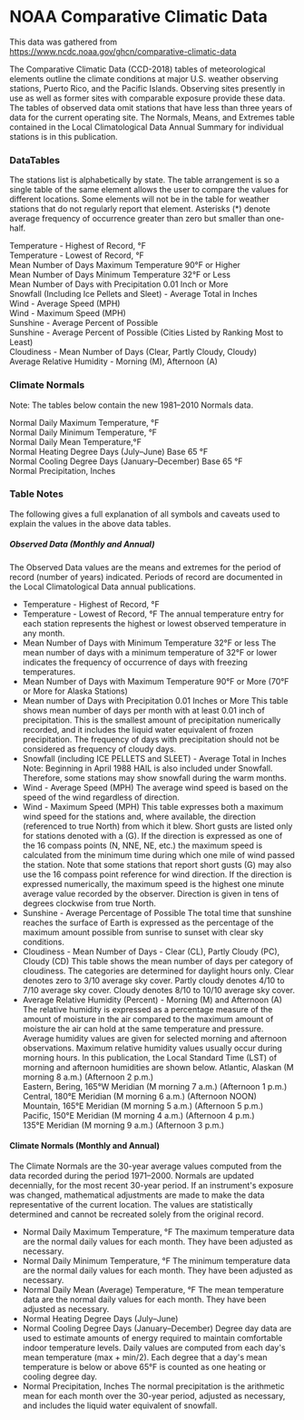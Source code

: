 # NOAA Comparative Climatic Data

This data was gathered from https://www.ncdc.noaa.gov/ghcn/comparative-climatic-data

The Comparative Climatic Data (CCD-2018) tables of meteorological elements outline the climate conditions at major U.S. weather observing stations, Puerto Rico, and the Pacific Islands. Observing sites presently in use as well as former sites with comparable exposure provide these data. The tables of observed data omit stations that have less than three years of data for the current operating site. The Normals, Means, and Extremes table contained in the Local Climatological Data Annual Summary for individual stations is in this publication.

### DataTables

The stations list is alphabetically by state. The table arrangement is so a single table of the same element allows the user to compare the values for different locations. Some elements will not be in the table for weather stations that do not regularly report that element. Asterisks (*) denote average frequency of occurrence greater than zero but smaller than one-half.

Temperature - Highest of Record, °F  
Temperature - Lowest of Record, °F  
Mean Number of Days Maximum Temperature 90°F or Higher  
Mean Number of Days Minimum Temperature 32°F or Less  
Mean Number of Days with Precipitation 0.01 Inch or More  
Snowfall (Including Ice Pellets and Sleet) - Average Total in Inches  
Wind - Average Speed (MPH)  
Wind - Maximum Speed (MPH)  
Sunshine - Average Percent of Possible  
Sunshine - Average Percent of Possible (Cities Listed by Ranking Most to Least)  
Cloudiness - Mean Number of Days (Clear, Partly Cloudy, Cloudy)  
Average Relative Humidity - Morning (M), Afternoon (A)  

### Climate Normals
Note: The tables below contain the new 1981–2010 Normals data.

Normal Daily Maximum Temperature, °F  
Normal Daily Minimum Temperature, °F  
Normal Daily Mean Temperature,°F  
Normal Heating Degree Days (July–June) Base 65 °F  
Normal Cooling Degree Days (January–December) Base 65 °F  
Normal Precipitation, Inches  

### Table Notes
The following gives a full explanation of all symbols and caveats used to explain the values in the above data tables.

##### Observed Data (Monthly and Annual)  
The Observed Data values are the means and extremes for the period of record (number of years) indicated. Periods of record are documented in the Local Climatological Data annual publications.

- Temperature - Highest of Record, °F
- Temperature - Lowest of Record, °F
The annual temperature entry for each station represents the highest or lowest observed temperature in any month.
- Mean Number of Days with Minimum Temperature 32°F or less
The mean number of days with a minimum temperature of 32°F or lower indicates the frequency of occurrence of days with freezing temperatures.
- Mean Number of Days with Maximum Temperature 90°F or More (70°F or More for Alaska Stations)
- Mean number of Days with Precipitation 0.01 Inches or More
This table shows mean number of days per month with at least 0.01 inch of precipitation. This is the smallest amount of precipitation numerically recorded, and it includes the liquid water equivalent of frozen precipitation. The frequency of days with precipitation should not be considered as frequency of cloudy days.
- Snowfall (including ICE PELLETS and SLEET) - Average Total in Inches
Note: Beginning in April 1988 HAIL is also included under Snowfall. Therefore, some stations may show snowfall during the warm months.
- Wind - Average Speed (MPH)
The average wind speed is based on the speed of the wind regardless of direction.
- Wind - Maximum Speed (MPH)
This table expresses both a maximum wind speed for the stations and, where available, the direction (referenced to true North) from which it blew. Short gusts are listed only for stations denoted with a (G). If the direction is expressed as one of the 16 compass points (N, NNE, NE, etc.) the maximum speed is calculated from the minimum time during which one mile of wind passed the station. Note that some stations that report short gusts (G) may also use the 16 compass point reference for wind direction. If the direction is expressed numerically, the maximum speed is the highest one minute average value recorded by the observer. Direction is given in tens of degrees clockwise from true North.
- Sunshine - Average Percentage of Possible
The total time that sunshine reaches the surface of Earth is expressed as the percentage of the maximum amount possible from sunrise to sunset with clear sky conditions.
- Cloudiness - Mean Number of Days - Clear (CL), Partly Cloudy (PC), Cloudy (CD)
This table shows the mean number of days per category of cloudiness. The categories are determined for daylight hours only. Clear denotes zero to 3/10 average sky cover. Partly cloudy denotes 4/10 to 7/10 average sky cover. Cloudy denotes 8/10 to 10/10 average sky cover.
- Average Relative Humidity (Percent) - Morning (M) and Afternoon (A)
The relative humidity is expressed as a percentage measure of the amount of moisture in the air compared to the maximum amount of moisture the air can hold at the same temperature and pressure. Average humidity values are given for selected morning and afternoon observations. Maximum relative humidity values usually occur during morning hours. In this publication, the Local Standard Time (LST) of morning and afternoon humidities are shown below.
Atlantic, Alaskan (M morning 8 a.m.) (Afternoon 2 p.m.)  
Eastern, Bering, 165°W Meridian (M morning 7 a.m.) (Afternoon 1 p.m.)  
Central, 180°E Meridian (M morning 6 a.m.) (Afternoon NOON)  
Mountain, 165°E Meridian (M morning 5 a.m.) (Afternoon 5 p.m.)  
Pacific, 150°E Meridian (M morning 4 a.m.) (Afternoon 4 p.m.)  
135°E Meridian (M morning 9 a.m.) (Afternoon 3 p.m.)  

#### Climate Normals (Monthly and Annual) 
The Climate Normals are the 30-year average values computed from the data recorded during the period 1971–2000. Normals are updated decennially, for the most recent 30-year period. If an instrument's exposure was changed, mathematical adjustments are made to make the data representative of the current location. The values are statistically determined and cannot be recreated solely from the original record.

- Normal Daily Maximum Temperature, °F
The maximum temperature data are the normal daily values for each month. They have been adjusted as necessary.
- Normal Daily Minimum Temperature, °F
The minimum temperature data are the normal daily values for each month. They have been adjusted as necessary.
- Normal Daily Mean (Average) Temperature, °F
The mean temperature data are the normal daily values for each month. They have been adjusted as necessary.
- Normal Heating Degree Days (July–June)
- Normal Cooling Degree Days (January–December)
Degree day data are used to estimate amounts of energy required to maintain comfortable indoor temperature levels. Daily values are computed from each day's mean temperature (max + min/2). Each degree that a day's mean temperature is below or above 65°F is counted as one heating or cooling degree day.
- Normal Precipitation, Inches
The normal precipitation is the arithmetic mean for each month over the 30-year period, adjusted as necessary, and includes the liquid water equivalent of snowfall.
